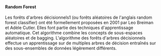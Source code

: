 #### Random Forest

Les forêts d'arbres décisionnels1 (ou forêts aléatoires de l'anglais random forest classifier) ont été formellement proposées en 2001 par Leo Breiman et Adèle Cutler. Elles font partie des techniques d'apprentissage automatique. Cet algorithme combine les concepts de sous-espaces aléatoires et de bagging. L'algorithme des forêts d'arbres décisionnels effectue un apprentissage sur de multiples arbres de décision entraînés sur des sous-ensembles de données légèrement différents.


